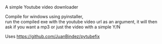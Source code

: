 A simple Youtube video downloader   

Compile for windows using pyinstaller,   
run the compiled exe with the youtube video url as an argument, it will then ask if you want a mp3 or just the video with a simple Y/N

Uses https://github.com/JuanBindez/pytubefix


